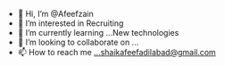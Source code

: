 - 👋 Hi, I’m @Afeefzain
- 👀 I’m interested in Recruiting
- 🌱 I’m currently learning ...New technologies
- 💞️ I’m looking to collaborate on ...
- 📫 How to reach me ...shaikafeefadilabad@gmail.com

<!---
Afeefzain/Afeefzain is a ✨ special ✨ repository because its `README.md` (this file) appears on your GitHub profile.
You can click the Preview link to take a look at your changes.
--->
